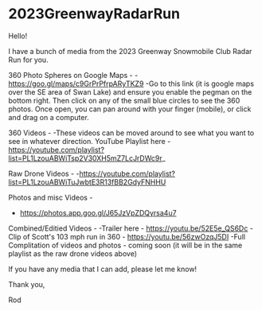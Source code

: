 # 2023GreenwayRadarRun

Hello!

I have a bunch of media from the 2023 Greenway Snowmobile Club Radar Run for you.  

360 Photo Spheres on Google Maps - 
  -https://goo.gl/maps/c9GrPrPfrpARyTKZ9
  -Go to this link (it is google maps over the SE area of Swan Lake) and ensure you enable the pegman on the bottom right.  Then click on any of the small blue circles to see the 360 photos.  Once open, you can pan around with your finger (mobile), or click and drag on a computer.  

360 Videos - 
  -These videos can be moved around to see what you want to see in whatever direction.  YouTube Playlist here - https://youtube.com/playlist?list=PL1LzouABWiTsp2V30XH5mZ7LcJrDWc9r_

Raw Drone Videos - 
  -https://youtube.com/playlist?list=PL1LzouABWiTuJwbtE3R13fBB2GdyFNHHU

Photos and misc Videos - 
  - https://photos.app.goo.gl/J65JzVpZDQyrsa4u7

Combined/Editied Videos - 
  -Trailer here - https://youtu.be/52E5e_QS6Dc
  -Clip of Scott's 103 mph run in 360 - https://youtu.be/56zwOzqJ5DI
  -Full Complitation of videos and photos - coming soon (it will be in the same playlist as the raw drone videos above) 

If you have any media that I can add, please let me know!

Thank you,

Rod
